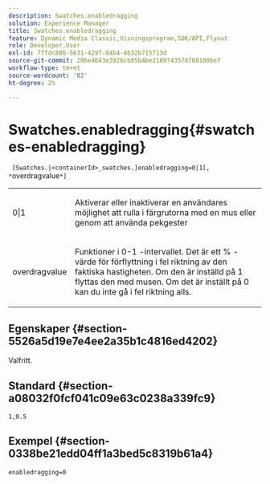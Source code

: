 ```yaml
---
description: Swatches.enabledragging
solution: Experience Manager
title: Swatches.enabledragging
feature: Dynamic Media Classic,Visningsprogram,SDK/API,Flyout
role: Developer,User
exl-id: 7ffdc886-5631-429f-84b4-4b32b715713d
source-git-commit: 206e4643e3926cb85b4be2189743578f88180be7
workflow-type: tm+mt
source-wordcount: '82'
ht-degree: 2%

---
```


# Swatches.enabledragging{#swatches-enabledragging}

` [Swatches.|<containerId>_swatches.]enabledragging=0|1[, *`overdragvalue`*]`

<table id="table_B1363BFD20204093AAB326A1AB503B93"> 
 <tbody> 
  <tr> 
   <td> <p> <span class="codeph"> 0|1  </span> </p> </td> 
   <td> <p> Aktiverar eller inaktiverar en användares möjlighet att rulla i färgrutorna med en mus eller genom att använda pekgester </p> </td> 
  </tr> 
  <tr> 
   <td> <p> <span class="codeph"> <span class="varname"> overdragvalue  </span> </span> </p> </td> 
   <td> <p> Funktioner i <span class="codeph"> 0-1 </span>-intervallet. Det är ett <span class="codeph"> % </span>-värde för förflyttning i fel riktning av den faktiska hastigheten. Om den är inställd på <span class="codeph"> 1 </span> flyttas den med musen. Om det är inställt på <span class="codeph"> 0 </span> kan du inte gå i fel riktning alls. </p> </td> 
  </tr> 
 </tbody> 
</table>

## Egenskaper {#section-5526a5d19e7e4ee2a35b1c4816ed4202}

Valfritt.

## Standard {#section-a08032f0fcf041c09e63c0238a339fc9}

`1,0.5`

## Exempel {#section-0338be21edd04ff1a3bed5c8319b61a4}

`enabledragging=0`
